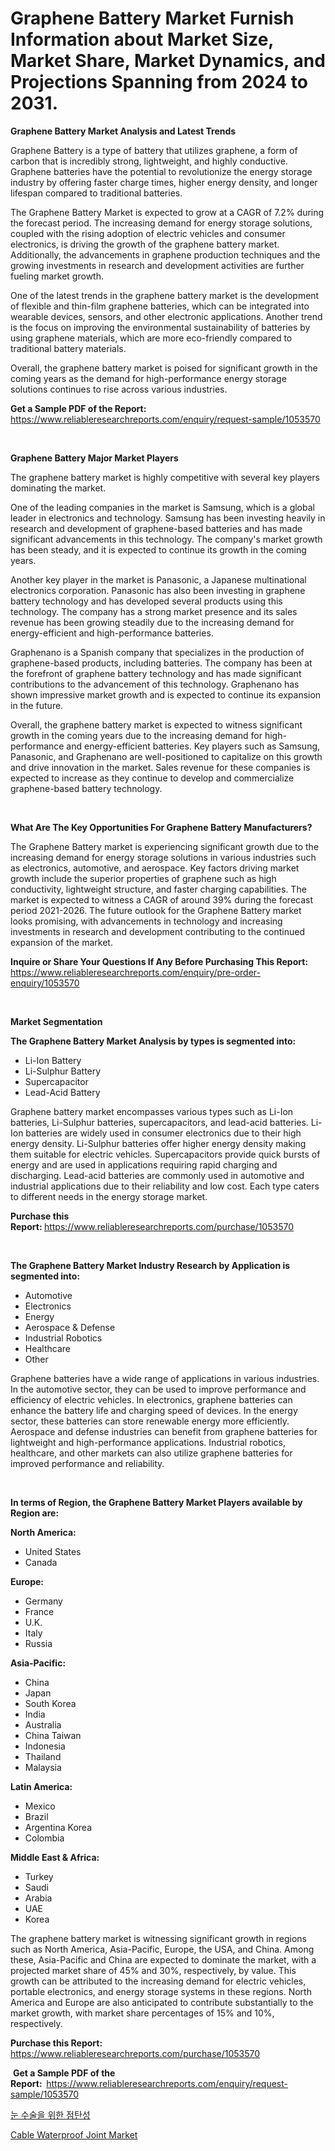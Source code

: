 <p><h1>Graphene Battery Market Furnish Information about Market Size, Market Share, Market Dynamics, and Projections Spanning from 2024 to 2031.</h1></p><p><strong>Graphene Battery Market Analysis and Latest Trends</strong></p>
<p><p>Graphene Battery is a type of battery that utilizes graphene, a form of carbon that is incredibly strong, lightweight, and highly conductive. Graphene batteries have the potential to revolutionize the energy storage industry by offering faster charge times, higher energy density, and longer lifespan compared to traditional batteries.</p><p>The Graphene Battery Market is expected to grow at a CAGR of 7.2% during the forecast period. The increasing demand for energy storage solutions, coupled with the rising adoption of electric vehicles and consumer electronics, is driving the growth of the graphene battery market. Additionally, the advancements in graphene production techniques and the growing investments in research and development activities are further fueling market growth.</p><p>One of the latest trends in the graphene battery market is the development of flexible and thin-film graphene batteries, which can be integrated into wearable devices, sensors, and other electronic applications. Another trend is the focus on improving the environmental sustainability of batteries by using graphene materials, which are more eco-friendly compared to traditional battery materials.</p><p>Overall, the graphene battery market is poised for significant growth in the coming years as the demand for high-performance energy storage solutions continues to rise across various industries.</p></p>
<p><strong>Get a Sample PDF of the Report:&nbsp;</strong> <a href="https://www.reliableresearchreports.com/enquiry/request-sample/1053570">https://www.reliableresearchreports.com/enquiry/request-sample/1053570</a></p>
<p>&nbsp;</p>
<p><strong>Graphene Battery Major Market Players</strong></p>
<p><p>The graphene battery market is highly competitive with several key players dominating the market. </p><p>One of the leading companies in the market is Samsung, which is a global leader in electronics and technology. Samsung has been investing heavily in research and development of graphene-based batteries and has made significant advancements in this technology. The company's market growth has been steady, and it is expected to continue its growth in the coming years. </p><p>Another key player in the market is Panasonic, a Japanese multinational electronics corporation. Panasonic has also been investing in graphene battery technology and has developed several products using this technology. The company has a strong market presence and its sales revenue has been growing steadily due to the increasing demand for energy-efficient and high-performance batteries. </p><p>Graphenano is a Spanish company that specializes in the production of graphene-based products, including batteries. The company has been at the forefront of graphene battery technology and has made significant contributions to the advancement of this technology. Graphenano has shown impressive market growth and is expected to continue its expansion in the future. </p><p>Overall, the graphene battery market is expected to witness significant growth in the coming years due to the increasing demand for high-performance and energy-efficient batteries. Key players such as Samsung, Panasonic, and Graphenano are well-positioned to capitalize on this growth and drive innovation in the market. Sales revenue for these companies is expected to increase as they continue to develop and commercialize graphene-based battery technology.</p></p>
<p>&nbsp;</p>
<p><strong>What Are The Key Opportunities For Graphene Battery Manufacturers?</strong></p>
<p><p>The Graphene Battery market is experiencing significant growth due to the increasing demand for energy storage solutions in various industries such as electronics, automotive, and aerospace. Key factors driving market growth include the superior properties of graphene such as high conductivity, lightweight structure, and faster charging capabilities. The market is expected to witness a CAGR of around 39% during the forecast period 2021-2026. The future outlook for the Graphene Battery market looks promising, with advancements in technology and increasing investments in research and development contributing to the continued expansion of the market.</p></p>
<p><strong>Inquire or Share Your Questions If Any Before Purchasing This Report:</strong> <a href="https://www.reliableresearchreports.com/enquiry/pre-order-enquiry/1053570">https://www.reliableresearchreports.com/enquiry/pre-order-enquiry/1053570</a></p>
<p>&nbsp;</p>
<p><strong>Market Segmentation</strong></p>
<p><strong>The Graphene Battery Market Analysis by types is segmented into:</strong></p>
<p><ul><li>Li-Ion Battery</li><li>Li-Sulphur Battery</li><li>Supercapacitor</li><li>Lead-Acid Battery</li></ul></p>
<p><p>Graphene battery market encompasses various types such as Li-Ion batteries, Li-Sulphur batteries, supercapacitors, and lead-acid batteries. Li-Ion batteries are widely used in consumer electronics due to their high energy density. Li-Sulphur batteries offer higher energy density making them suitable for electric vehicles. Supercapacitors provide quick bursts of energy and are used in applications requiring rapid charging and discharging. Lead-acid batteries are commonly used in automotive and industrial applications due to their reliability and low cost. Each type caters to different needs in the energy storage market.</p></p>
<p><strong>Purchase this Report:&nbsp;</strong><a href="https://www.reliableresearchreports.com/purchase/1053570">https://www.reliableresearchreports.com/purchase/1053570</a></p>
<p>&nbsp;</p>
<p><strong>The Graphene Battery Market Industry Research by Application is segmented into:</strong></p>
<p><ul><li>Automotive</li><li>Electronics</li><li>Energy</li><li>Aerospace & Defense</li><li>Industrial Robotics</li><li>Healthcare</li><li>Other</li></ul></p>
<p><p>Graphene batteries have a wide range of applications in various industries. In the automotive sector, they can be used to improve performance and efficiency of electric vehicles. In electronics, graphene batteries can enhance the battery life and charging speed of devices. In the energy sector, these batteries can store renewable energy more efficiently. Aerospace and defense industries can benefit from graphene batteries for lightweight and high-performance applications. Industrial robotics, healthcare, and other markets can also utilize graphene batteries for improved performance and reliability.</p></p>
<p>&nbsp;</p>
<p><strong>In terms of Region, the Graphene Battery Market Players available by Region are:</strong></p>
<p>
    <p> <strong> North America: </strong>
        <ul>
            <li>United States</li>
            <li>Canada</li>
        </ul>
        </p> 
    <p> <strong> Europe: </strong>
        <ul>
            <li>Germany</li>
            <li>France</li>
            <li>U.K.</li>
            <li>Italy</li>
            <li>Russia</li>
        </ul>
        </p> 
    <p> <strong> Asia-Pacific: </strong>
        <ul>
            <li>China</li>
            <li>Japan</li>
            <li>South Korea</li>
            <li>India</li>
            <li>Australia</li>
            <li>China Taiwan</li>
            <li>Indonesia</li>
            <li>Thailand</li>
            <li>Malaysia</li>
        </ul>
        </p> 
    <p> <strong> Latin America: </strong>
        <ul>
            <li>Mexico</li>
            <li>Brazil</li>
            <li>Argentina Korea</li>
            <li>Colombia</li>
        </ul>
        </p> 
    <p> <strong> Middle East & Africa: </strong>
        <ul>
            <li>Turkey</li>
            <li>Saudi</li>
            <li>Arabia</li>
            <li>UAE</li>
            <li>Korea</li>
        </ul>
    </p>
    </p>
<p><p>The graphene battery market is witnessing significant growth in regions such as North America, Asia-Pacific, Europe, the USA, and China. Among these, Asia-Pacific and China are expected to dominate the market, with a projected market share of 45% and 30%, respectively, by value. This growth can be attributed to the increasing demand for electric vehicles, portable electronics, and energy storage systems in these regions. North America and Europe are also anticipated to contribute substantially to the market growth, with market share percentages of 15% and 10%, respectively.</p></p>
<p><strong>Purchase this Report: </strong><a href="https://www.reliableresearchreports.com/purchase/1053570">https://www.reliableresearchreports.com/purchase/1053570</a></p>
<p>&nbsp;<strong>Get a Sample PDF of the Report:&nbsp;&nbsp;</strong><a href="https://www.reliableresearchreports.com/enquiry/request-sample/1053570">https://www.reliableresearchreports.com/enquiry/request-sample/1053570</a></p>
<p><strong></strong></p>
<p><p><a href="https://medium.com/@jomosley1999/%EB%88%88-%EC%88%98%EC%88%A0-%EC%8B%9C%EC%9E%A5%EC%9D%84-%EC%9C%84%ED%95%9C-%EC%A0%90%ED%83%84%EC%84%B1-%EB%B6%84%EC%84%9D-%EA%B8%80%EB%A1%9C%EB%B2%8C-%EC%82%B0%EC%97%85-%EC%A0%84%EB%A7%9D-%EB%B0%8F-%EC%98%88%EC%B8%A1-2024%EB%85%84%EB%B6%80%ED%84%B0-2031%EB%85%84-ee8edb067fba">눈 수술을 위한 점탄성</a></p><p><a href="https://github.com/BryceTownsendr/Market-Research-Report-List-4/blob/main/cable-waterproof-joint-market.md">Cable Waterproof Joint Market</a></p></p>